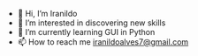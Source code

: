 - 👋 Hi, I’m Iranildo
- 👀 I’m interested in discovering new skills
- 🌱 I’m currently learning GUI in Python
- 📫 How to reach me iranildoalves7@gmail.com

<!---
Iranildot/Iranildot is a ✨ special ✨ repository because its `README.md` (this file) appears on your GitHub profile.
You can click the Preview link to take a look at your changes.
--->

